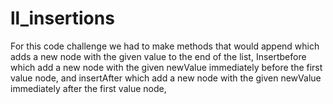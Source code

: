 # ll_insertions
For this code challenge we had to make methods that would append which adds a new node with the given value to the end of the list, Insertbefore which add a new node with the given newValue immediately before the first value node, and insertAfter which add a new node with the given newValue immediately after the first value node,
